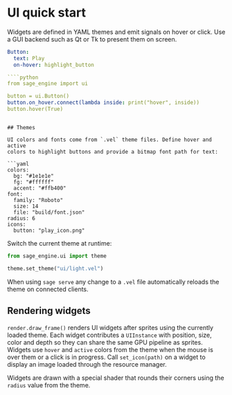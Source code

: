 # UI quick start

Widgets are defined in YAML themes and emit signals on hover or click.
Use a GUI backend such as Qt or Tk to present them on screen.

```yaml
Button:
  text: Play
  on-hover: highlight_button

````python
from sage_engine import ui

button = ui.Button()
button.on_hover.connect(lambda inside: print("hover", inside))
button.hover(True)
````
```

## Themes

UI colors and fonts come from `.vel` theme files. Define hover and active
colors to highlight buttons and provide a bitmap font path for text:

```yaml
colors:
  bg: "#1e1e1e"
  fg: "#ffffff"
  accent: "#ffb400"
font:
  family: "Roboto"
  size: 14
  file: "build/font.json"
radius: 6
icons:
  button: "play_icon.png"
```

Switch the current theme at runtime:

```python
from sage_engine.ui import theme

theme.set_theme("ui/light.vel")
```

When using ``sage serve`` any change to a ``.vel`` file automatically
reloads the theme on connected clients.

## Rendering widgets

`render.draw_frame()` renders UI widgets after sprites using the
currently loaded theme. Each widget contributes a ``UIInstance`` with
position, size, color and depth so they can share the same GPU pipeline
as sprites. Widgets use ``hover`` and ``active`` colors from the theme
when the mouse is over them or a click is in progress. Call
``set_icon(path)`` on a widget to display an image loaded through the
resource manager.

Widgets are drawn with a special shader that rounds their corners using the
``radius`` value from the theme.
